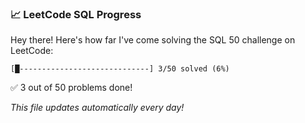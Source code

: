 ### 📈 LeetCode SQL Progress

Hey there! Here's how far I've come solving the SQL 50 challenge on LeetCode:

```text
[█-----------------------------] 3/50 solved (6%)
```

✅ 3 out of 50 problems done!

_This file updates automatically every day!_